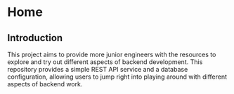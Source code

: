 # Home

## Introduction

This project aims to provide more junior engineers with the resources to explore and try out
different aspects of backend development. This repository provides a simple REST API service
and a database configuration, allowing users to jump right into playing around with different
aspects of backend work.
